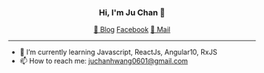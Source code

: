 <h3 align="center">
  Hi, I'm Ju Chan 👋
</h3>

<p align="center">
  <a href="https://julog.netlify.app/" target="_blank" rel="noopener noreferrer">📝 Blog</a>
  <a href="https://www.facebook.com/profile.php?id=100003720210475" target="_blank" rel="noopener noreferrer"> Facebook</a>
  <a href="mailto: juchanhwang0601@gmail.com" target="_blank" rel="noopener noreferrer">💌 Mail</a>
</p>

---

- 🌱 I’m currently learning Javascript, ReactJs, Angular10, RxJS
- 📫 How to reach me: juchanhwang0601@gmail.com
